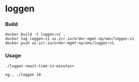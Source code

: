 # loggen

### Build
```
docker build -t loggen:v1 .
docker tag loggen:v1 us.icr.io/order-mgmt-np/oms/loggen:v1
docker push us.icr.io/order-mgmt-np/oms/loggen:v1
```

### Usage
```
./loggen <wait-time-in-minutes>

eg., ./loggen 10
```
